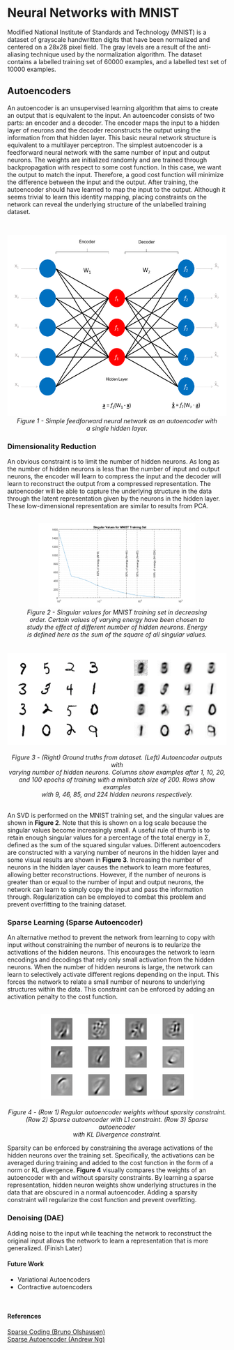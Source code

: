 # Neural Networks with MNIST 

Modified National Institute of Standards and Technology (MNIST) is a dataset of grayscale handwritten digits that have been normalized and centered on a 28x28 pixel field. The gray levels are a result of the anti-aliasing technique used by the normalization algorithm. The dataset contains a labelled training set of 60000 examples, and a labelled test set of 10000 examples. 

## Autoencoders

An autoencoder is an unsupervised learning algorithm that aims to create an output that is equivalent to the input. An autoencoder consists of two parts: an encoder and a decoder. The encoder maps the input to a hidden layer of neurons and the decoder reconstructs the output using the information from that hidden layer. This basic neural network structure is equivalent to a multilayer perceptron. The simplest autoencoder is a feedforward neural network with the same number of input and output neurons. The weights are initialized randomly and are trained through backpropagation with respect to some cost function. In this case, we want the output to match the input. Therefore, a good cost function will minimize the difference between the input and the output. After training, the autoencoder should have learned to map the input to the output. Although it seems trivial to learn this identity mapping, placing constraints on the network can reveal the underlying structure of the unlabelled training dataset. 

<br />

<p align="center">
  <img width="550" height="415" src="/images/ae.png">
  <br />
  <em>Figure 1 - Simple feedforward neural network as an autoencoder with <br> a single hidden layer. </em>
</p>

### Dimensionality Reduction

An obvious constraint is to limit the number of hidden neurons. As long as the number of hidden neurons is less than the number of input and output neurons, the encoder will learn to compress the input and the decoder will learn to reconstruct the output from a compressed representation. The autoencoder will be able to capture the underlying structure in the data through the latent representation given by the neurons in the hidden layer. These low-dimensional representation are similar to results from PCA.

<p align="center">
  <br />
  <img width="360" height="193" src="/images/svd.png">
  <br />
  <em>Figure 2 - Singular values for MNIST training set in decreasing <br> order. Certain values of varying energy have been chosen to <br> study the effect of different number of hidden neurons. Energy <br> is defined here as the sum of the square of all singular values.</em>
  <br />
  <br />
  <br />
  <img width="600" height="211" src="/images/svd_study.png">
  <br />
  <br />
  <em>Figure 3 - (Right) Ground truths from dataset. (Left) Autoencoder outputs with <br> varying number of hidden neurons. Columns show examples after 1, 10, 20, <br> and 100 epochs of training with a minibatch size of 200. Rows show examples <br> with 9, 46, 85, and 224 hidden neurons respectively. </em>
  <br />
  <br />
</p>

An SVD is performed on the MNIST training set, and the singular values are shown in **Figure 2**. Note that this is shown on a log scale because the singular values become increasingly small. A useful rule of thumb is to retain enough singular values for a percentage of the total energy in Σ, defined as the sum of the squared singular values. Different autoencoders are constructed with a varying number of neurons in the hidden layer and some visual results are shown in **Figure 3**. Increasing the number of neurons in the hidden layer causes the network to learn more features, allowing better reconstructions. However, if the number of neurons is greater than or equal to the number of input and output neurons, the network can learn to simply copy the input and pass the information through. Regularization can be employed to combat this problem and prevent overfitting to the training dataset.

### Sparse Learning (Sparse Autoencoder)

An alternative method to prevent the network from learning to copy with input without constraining the number of neurons is to reularize the activations of the hidden neurons. This encourages the network to learn encodings and decodings that rely only small activation from the hidden neurons. When the number of hidden neurons is large, the network can learn to selectively activate different regions depending on the input. This forces the network to relate a small number of neurons to underlying structures within the data. This constraint can be enforced by adding an activation penalty to the cost function. 

<p align="center">
  <br />
  <img width="350" height="197" src="/images/sae_study.png">
  <br />
  <br />
  <em>Figure 4 - (Row 1) Regular autoencoder weights without sparsity constraint. <br> (Row 2) Sparse autoencoder with L1 constraint. (Row 3) Sparse autoencoder <br> with KL Divergence constraint. </em>
  <br />
</p>

Sparsity can be enforced by constraining the average activations of the hidden neurons over the training set. Specifically, the activations can be averaged during training and added to the cost function in the form of a norm or KL divergence. **Figure 4** visually compares the weights of an autoencoder with and without sparsity constraints. By learning a sparse representation, hidden neuron weights show underlying structures in the data that are obscured in a normal autoencoder. Adding a sparsity constraint will regularize the cost function and prevent overfitting.

### Denoising (DAE)

Adding noise to the input while teaching the network to reconstruct the original input allows the network to learn a representation that is more generalized. (Finish Later)
<br />

#### Future Work
- Variational Autoencoders
- Contractive autoencoders

<br />

#### References
[Sparse Coding (Bruno Olshausen)](/papers/Olshausen_1996.pdf)
<br>
[Sparse Autoencoder (Andrew Ng)](/papers/Ng_2011.pdf)

